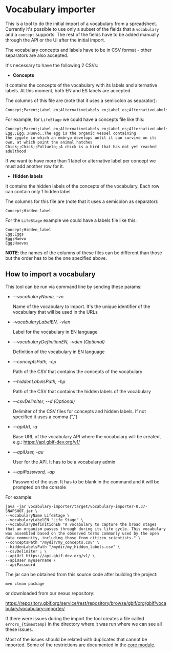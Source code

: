 # Vocabulary importer

This is a tool to do the initial import of a vocabulary from a spreadsheet. Currently it's possible to use only a 
subset of the fields that a `vocabulary` and a `concept` supports. 
The rest of the fields have to be added manually through the API or the UI after the initial import.

The vocabulary concepts and labels have to be in CSV format - other separators are also accepted.

It's necessary to have the following 2 CSVs:
* **Concepts**

It contains the concepts of the vocabulary with its labels and alternative labels. At this moment, both EN and ES labels are accepted.

The columns of this file are (note that it uses a semicolon as separator):

```
Concept;Parent;Label_en;AlternativeLabels_en;Label_es;AlternativeLabels_es;Definition_en
```

For example, for `LifeStage` we could have a concepts file like this:

```
Concept;Parent;Label_en;AlternativeLabels_en;Label_es;AlternativeLabels_es;Definition_en
Egg;;Egg;;Huevo;;The egg is the organic vessel containing the zygote in which an embryo develops until it can survive on its own, at which point the animal hatches
Chick;;Chick;;Polluelo;;A chick is a bird that has not yet reached adulthood
```

If we want to have more than 1 label or alternative label per concept we must add another row for it.

* **Hidden labels**

It contains the hidden labels of the concepts of the vocabulary. Each row can contain only 1 hidden label.

The columns for this file are (note that it uses a semicolon as separator):

```
Concept;Hidden_label
```

For the `LifeStage` example we could have a labels file like this:

```
Concept;Hidden_label
Egg;Eggs
Egg;Huevo
Egg;Huevos
```

**NOTE**: the names of the columns of these files can be different than those but the order has to be the one specified above.

## How to import a vocabulary

This tool can be run via command line by sending these params:

* *--vocabularyName, -vn*
    
    Name of the vocabulary to import. It's the unique identifier of the vocabulary that will be used in the URLs

* *-vocabularyLabelEN, -vlen*

    Label for the vocabulary in EN language

* *--vocabularyDefinitionEN, -vden (Optional)*
    
    Definition of the vocabulary in EN language

* *--conceptsPath, -cp*

    Path of the CSV that contains the concepts of the vocabulary

* *--hiddenLabelsPath, -hp*

    Path of the CSV that contains the hidden labels of the vocabulary
    
* *--csvDelimiter, --d  (Optional)*  
    
    Delimiter of the CSV files for concepts and hidden labels. If not specified it uses a comma (",")
    
* *--apiUrl, -a*
    
    Base URL of the vocabulary API where the vocabulary will be created, e.g.: https://api.gbif-dev.org/v1/

* *--apiUser, -au*
    
    User for the API. It has to be a vocabulary admin

* *--apiPassword, -ap*
    
    Password of the user. It has to be blank in the command and it will be prompted on the console


For example:

```
java -jar vocabulary-importer/target/vocabulary-importer-0.37-SNAPSHOT.jar \ 
--vocabularyName LifeStage \
--vocabularyLabelEN "Life Stage" \
--vocabularyDefinitionEN "A vocabulary to capture the broad stages that an organism passes through during its life cycle. This vocabulary was assembled based on the observed terms commonly used by the open data community, including those from citizen scientists." \
--conceptsPath "/mydir/my_concepts.csv" \
--hiddenLabelsPath "/mydir/my_hidden_labels.csv" \
--csvDelimiter ; \
--apiUrl https://api.gbif-dev.org/v1/ \
--apiUser myusername \
--apiPassword 
```

The jar can be obtained from this source code after building the project:

```
mvn clean package
```

or downloaded from our nexus repository:

https://repository.gbif.org/service/rest/repository/browse/gbif/org/gbif/vocabulary/vocabulary-importer/

If there were issues during the import the tool creates a file called `errors_{timestamp}` in the directory where it was run where we can see all these issues. 

Most of the issues should be related with duplicates that cannot be imported. Some of the restrictions are documented in the [core module](https://github.com/gbif/vocabulary/blob/master/core/notes.md).

